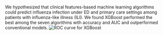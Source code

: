 We hypothesized that clinical features-based machine learning algorithms could predict influenza infection under ED and primary care settings among patients with influenza-like illness (ILI).
We found XGBoost performed the best among the seven algorithms with accuracy and AUC and outperformed conventional models.
![ROC curve for XGBoost](https://user-images.githubusercontent.com/55526809/144149402-92a615e2-7df8-4ec8-b847-b8436b8f4b59.png)
